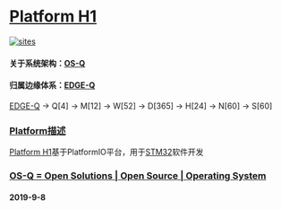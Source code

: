 ﻿# [Platform H1](https://github.com/OS-Q/H1)

[![sites](http://182.61.61.133/link/resources/OSQ.png)](http://www.OS-Q.com)

#### 关于系统架构：[OS-Q](https://github.com/OS-Q)
#### 归属边缘体系：[EDGE-Q](https://github.com/EDGE-Q)

[EDGE-Q](https://github.com/OS-Q/EDGE-Q) -> Q[4] -> M[12] -> W[52] -> D[365] -> H[24] -> N[60] -> S[60]

### [Platform描述](https://github.com/OS-Q/H1/wiki) 

[Platform H1](https://github.com/OS-Q/H1)基于PlatformIO平台，用于[STM32](https://github.com/sochub/STM32)软件开发

### [OS-Q = Open Solutions | Open Source |  Operating System ](http://www.OS-Q.com/H1)
####  2019-9-8